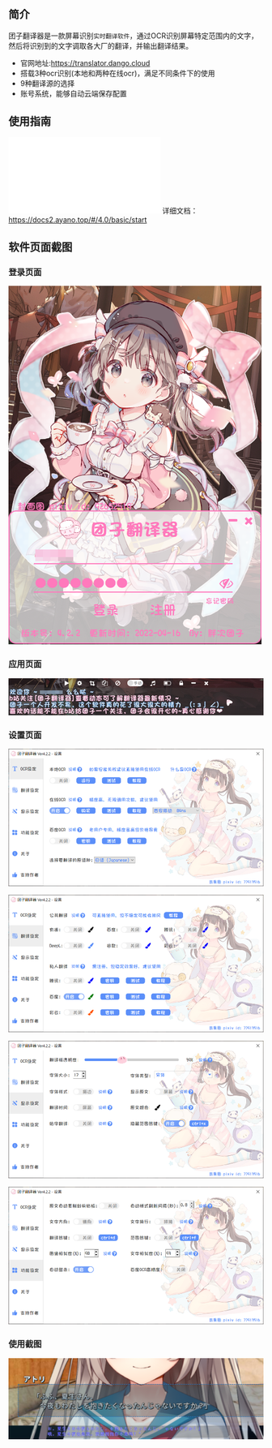 ## 简介

团子翻译器是一款屏幕识别`实时翻译软件`，通过OCR识别屏幕特定范围内的文字，然后将识别到的文字调取各大厂的翻译，并输出翻译结果。

- 官网地址:https://translator.dango.cloud
- 搭载3种ocr识别(本地和两种在线ocr)，满足不同条件下的使用
- 9种翻译源的选择
- 账号系统，能够自动云端保存配置  

## 使用指南
![快速使用指南](/user_manual.md)
详细文档：https://docs2.ayano.top/#/4.0/basic/start

## 软件页面截图
### 登录页面
![登录页面](/assets/img/5499.png)

### 应用页面
![应用页面](/assets/img/5500.png)

### 设置页面
![设置页面1](/assets/img/5501.png)

![设置页面2](/assets/img/5502.png)

![设置页面3](/assets/img/5503.png)

![设置页面4](/assets/img/5504.png)

### 使用截图
![使用截图](/assets/img/5505.png)
